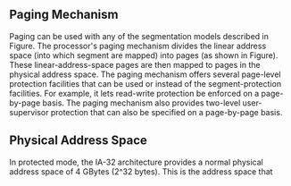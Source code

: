 Paging Mechanism
----------------------------------------------

Paging can be used with any of the segmentation models described in Figure. The
processor's paging mechanism divides the linear address space (into which 
segment are mapped) into pages (as shown in Figure). These linear-address-space
pages are then mapped to pages in the physical address space. The paging 
mechanism offers several page-level protection facilities that can be used or
instead of the segment-protection facilities. For example, it lets read-write
protection be enforced on a page-by-page basis. The paging mechanism also 
provides two-level user-supervisor protection that can also be specified on
a page-by-page basis.

## Physical Address Space

In protected mode, the IA-32 architecture provides a normal physical address 
space of 4 GBytes (2^32 bytes). This is the address space that 
